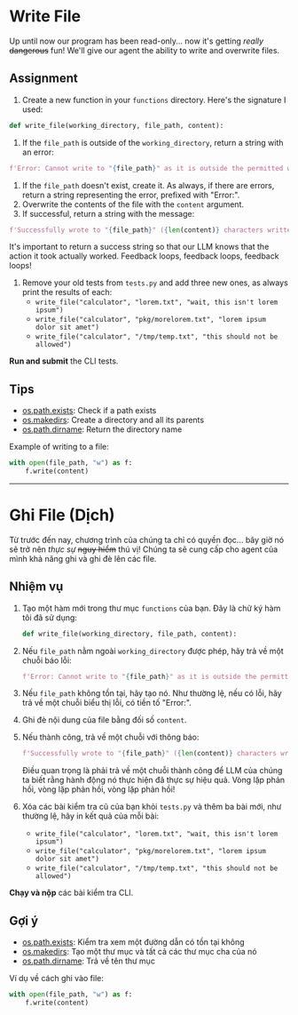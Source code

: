 # Write File

Up until now our program has been read-only... now it's getting _really_ ~~dangerous~~ fun! We'll give our agent the ability to write and overwrite files.

## Assignment

1. Create a new function in your `functions` directory. Here's the signature I used:

```py
def write_file(working_directory, file_path, content):

```

1. If the `file_path` is outside of the `working_directory`, return a string with an error:

```py
f'Error: Cannot write to "{file_path}" as it is outside the permitted working directory'

```

1. If the `file_path` doesn't exist, create it. As always, if there are errors, return a string representing the error, prefixed with "Error:".
2. Overwrite the contents of the file with the `content` argument.
3. If successful, return a string with the message:

```py
f'Successfully wrote to "{file_path}" ({len(content)} characters written)'

```

It's important to return a success string so that our LLM knows that the action it took actually worked. Feedback loops, feedback loops, feedback loops!

1. Remove your old tests from `tests.py` and add three new ones, as always print the results of each:  
   * `write_file("calculator", "lorem.txt", "wait, this isn't lorem ipsum")`  
   * `write_file("calculator", "pkg/morelorem.txt", "lorem ipsum dolor sit amet")`  
   * `write_file("calculator", "/tmp/temp.txt", "this should not be allowed")`

**Run and submit** the CLI tests.

## Tips

* [os.path.exists](https://docs.python.org/3/library/os.path.html#os.path.exists): Check if a path exists
* [os.makedirs](https://docs.python.org/3/library/os.html#os.makedirs): Create a directory and all its parents
* [os.path.dirname](https://docs.python.org/3/library/os.path.html#os.path.dirname): Return the directory name

Example of writing to a file:

```py
with open(file_path, "w") as f:
    f.write(content)

```

---
# Ghi File (Dịch)

Từ trước đến nay, chương trình của chúng ta chỉ có quyền đọc... bây giờ nó sẽ trở nên _thực sự_ ~~nguy hiểm~~ thú vị! Chúng ta sẽ cung cấp cho agent của mình khả năng ghi và ghi đè lên các file.

## Nhiệm vụ

1.  Tạo một hàm mới trong thư mục `functions` của bạn. Đây là chữ ký hàm tôi đã sử dụng:

    ```py
    def write_file(working_directory, file_path, content):

    ```

2.  Nếu `file_path` nằm ngoài `working_directory` được phép, hãy trả về một chuỗi báo lỗi:

    ```py
    f'Error: Cannot write to "{file_path}" as it is outside the permitted working directory'

    ```

3.  Nếu `file_path` không tồn tại, hãy tạo nó. Như thường lệ, nếu có lỗi, hãy trả về một chuỗi biểu thị lỗi, có tiền tố "Error:".
4.  Ghi đè nội dung của file bằng đối số `content`.
5.  Nếu thành công, trả về một chuỗi với thông báo:

    ```py
    f'Successfully wrote to "{file_path}" ({len(content)} characters written)'

    ```

    Điều quan trọng là phải trả về một chuỗi thành công để LLM của chúng ta biết rằng hành động nó thực hiện đã thực sự hiệu quả. Vòng lặp phản hồi, vòng lặp phản hồi, vòng lặp phản hồi!

6.  Xóa các bài kiểm tra cũ của bạn khỏi `tests.py` và thêm ba bài mới, như thường lệ, hãy in kết quả của mỗi bài:
    *   `write_file("calculator", "lorem.txt", "wait, this isn't lorem ipsum")`
    *   `write_file("calculator", "pkg/morelorem.txt", "lorem ipsum dolor sit amet")`
    *   `write_file("calculator", "/tmp/temp.txt", "this should not be allowed")`

**Chạy và nộp** các bài kiểm tra CLI.

## Gợi ý

*   [os.path.exists](https://docs.python.org/3/library/os.path.html#os.path.exists): Kiểm tra xem một đường dẫn có tồn tại không
*   [os.makedirs](https://docs.python.org/3/library/os.html#os.makedirs): Tạo một thư mục và tất cả các thư mục cha của nó
*   [os.path.dirname](https://docs.python.org/3/library/os.path.html#os.path.dirname): Trả về tên thư mục

Ví dụ về cách ghi vào file:

```py
with open(file_path, "w") as f:
    f.write(content)

```